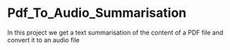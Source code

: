 # Pdf_To_Audio_Summarisation

In this project we get a text summarisation of the content of a PDF file and convert it to an audio file 
